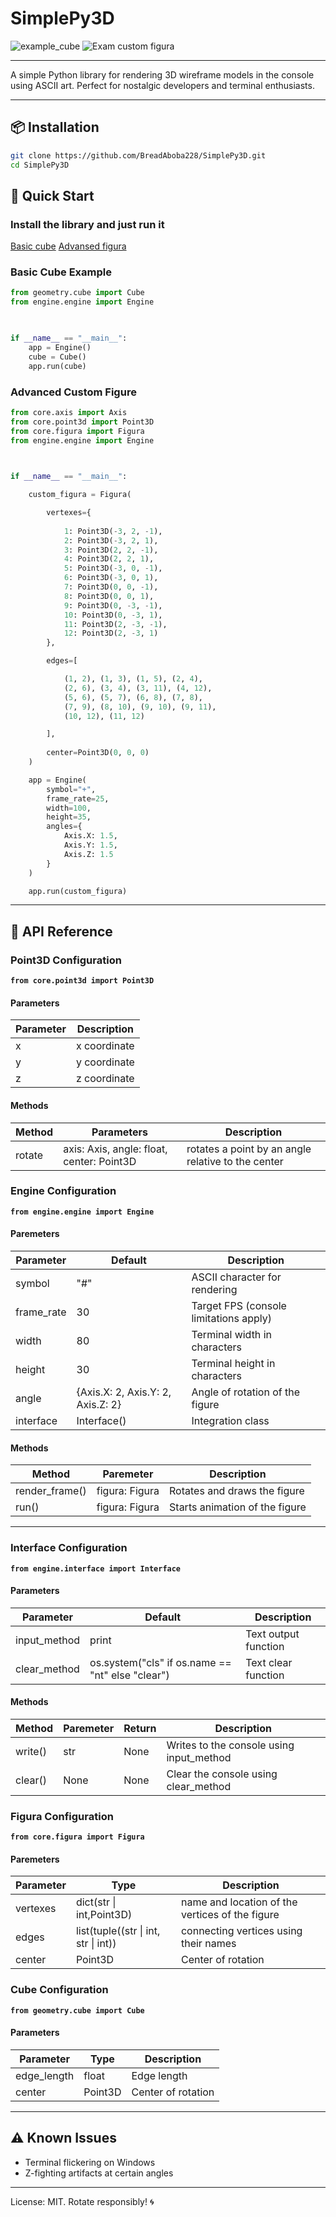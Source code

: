 # SimplePy3D 
![example_cube](https://github.com/BreadAboba228/SimplePy3D/blob/master/docs/example_cube.gif)
![Exam custom figura](https://github.com/BreadAboba228/SimplePy3D/blob/master/docs/exam_custom_figura.png)


---

A simple Python library for rendering 3D wireframe models in the console using ASCII art. Perfect for nostalgic developers and terminal enthusiasts.

---

## 📦 Installation

```bash
git clone https://github.com/BreadAboba228/SimplePy3D.git
cd SimplePy3D
```
## 🚀 Quick Start

### Install the library and just run it

[Basic cube](https://github.com/BreadAboba228/SimplePy3D/blob/master/src/example_cube.py)
[Advansed figura](https://github.com/BreadAboba228/SimplePy3D/blob/master/src/exam_custom_figura.py)

### Basic Cube Example
```python
from geometry.cube import Cube
from engine.engine import Engine

  

if __name__ == "__main__":
    app = Engine()
    сube = Cube()
    app.run(сube)
```
### Advanced Custom Figure
```python
from core.axis import Axis
from core.point3d import Point3D
from core.figura import Figura
from engine.engine import Engine

  

if __name__ == "__main__":

    custom_figura = Figura(

        vertexes={
        
            1: Point3D(-3, 2, -1),
            2: Point3D(-3, 2, 1),
            3: Point3D(2, 2, -1),
            4: Point3D(2, 2, 1),
            5: Point3D(-3, 0, -1),
            6: Point3D(-3, 0, 1),
            7: Point3D(0, 0, -1),
            8: Point3D(0, 0, 1),
            9: Point3D(0, -3, -1),
            10: Point3D(0, -3, 1),
            11: Point3D(2, -3, -1),
            12: Point3D(2, -3, 1)
        },

        edges=[

            (1, 2), (1, 3), (1, 5), (2, 4),
            (2, 6), (3, 4), (3, 11), (4, 12),
            (5, 6), (5, 7), (6, 8), (7, 8),
            (7, 9), (8, 10), (9, 10), (9, 11),
            (10, 12), (11, 12)

        ],
        
        center=Point3D(0, 0, 0)
    )

    app = Engine(
        symbol="+",
        frame_rate=25,
        width=100,
        height=35,
        angles={
            Axis.X: 1.5,
            Axis.Y: 1.5,
            Axis.Z: 1.5
        }
    )

    app.run(custom_figura)
```

---

## 🔧 API Reference
### Point3D Configuration
**`from core.point3d import Point3D`**
#### Parameters

| Parameter | Description  |
| --------- | ------------ |
| x         | x coordinate |
| y         | y coordinate |
| z         | z coordinate |
#### Methods

| Method | Parameters                                | Description                                        |
| ------ | ----------------------------------------- | -------------------------------------------------- |
| rotate | axis: Axis, angle: float, center: Point3D | rotates a point by an angle relative to the center |

### Engine Configuration
**`from engine.engine import Engine`**
#### Paremeters

| Parameter  | Default                           | Description                            |
| ---------- | --------------------------------- | -------------------------------------- |
| symbol     | "#"                               | ASCII character for rendering          |
| frame_rate | 30                                | Target FPS (console limitations apply) |
| width      | 80                                | Terminal width in characters           |
| height     | 30                                | Terminal height in characters          |
| angle      | {Axis.X: 2, Axis.Y: 2, Axis.Z: 2} | Angle of rotation of the figure        |
| interface  | Interface()                       | Integration class                      |
#### Methods

| Method         | Paremeter      | Description                    |
| -------------- | -------------- | ------------------------------ |
| render_frame() | figura: Figura | Rotates and draws the figure   |
| run()          | figura: Figura | Starts animation of the figure |


---

### Interface Configuration
**`from engine.interface import Interface`**
#### Parameters

| Parameter    | Default                                          | Description          |
| ------------ | ------------------------------------------------ | -------------------- |
| input_method | print                                            | Text output function |
| clear_method | os.system("cls" if os.name == "nt" else "clear") | Text clear function  |
#### Methods

| Method  | Paremeter | Return | Description                              |
| ------- | --------- | ------ | ---------------------------------------- |
| write() | str       | None   | Writes to the console using input_method |
| clear() | None      | None   | Clear the console using clear_method     |

### Figura Configuration
**`from core.figura import Figura`**
#### Paremeters

| Parameter | Type                                 | Description                                     |
| --------- | ------------------------------------ | ----------------------------------------------- |
| vertexes  | dict(str \| int,Point3D)             | name and location of the vertices of the figure |
| edges     | list(tuple((str \| int, str \| int)) | connecting vertices using their names           |
| center    | Point3D                              | Center of rotation                              |
### Cube Configuration 
**`from geometry.cube import Cube`**
#### Parameters

| Parameter   | Type    | Description        |
| ----------- | ------- | ------------------ |
| edge_length | float   | Edge length        |
| center      | Point3D | Center of rotation |


---

## ⚠️ Known Issues
- Terminal flickering on Windows 
- Z-fighting artifacts at certain angles

---

License: MIT. Rotate responsibly! 🌀
